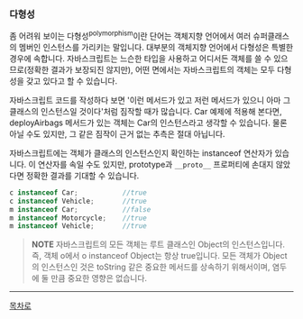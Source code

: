### 다형성
좀 어려워 보이는 다형성<sup>polymorphism</sup>이란 단어는 객체지향 언어에서 여러 슈퍼클래스의 멤버인 인스턴스를 가리키는 말입니다. 대부분의 객체지향 언어에서 다형성은 특별한 경우에 속합니다. 자바스크립트는 느슨한 타입을 사용하고 어디서든 객체를 쓸 수 있으므로(정확한 결과가 보장되진 않지만), 어떤 면에서는 자바스크립트의 객체는 모두 다형성을 갖고 있다고 할 수 있습니다.

자바스크립트 코드를 작성하다 보면 '이런 메서드가 있고 저런 메서드가 있으니 아마 그 클래스의 인스턴스일 것이다'처럼 짐작할 때가 많습니다. Car 예제에 적용해 본다면, deployAirbags 메서드가 있는 객체는 Car의 인스턴스라고 생각할 수 있습니다. 물론 아닐 수도 있지만, 그 같은 짐작이 근거 없는 추측은 절대 아닙니다.

자바스크립트에는 객체가 클래스의 인스턴스인지 확인하는 instanceof 연산자가 있습니다. 이 연산자를 속일 수도 있지만, prototype과 `__proto__` 프로퍼티에 손대지 않았다면 정확한 결과를 기대할 수 있습니다.

~~~javascript
c instanceof Car;           //true
c instanceof Vehicle;       //true
m instanceof Car;           //false
m instanceof Motorcycle;    //true
m instanceof Vehicle;       //true
~~~

> **NOTE** 자바스크립트의 모든 객체는 루트 클래스인 Object의 인스턴스입니다. 즉, 객체 o에서 o instanceof Object는 항상 true입니다. 모든 객체가 Object의 인스턴스인 것은 toString 같은 중요한 메서드를 상속하기 위해서이며, 염두에 둘 만큼 중요한 영향은 없습니다.


***
[목차로](../progressCheck.md)